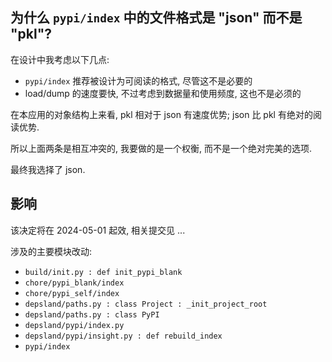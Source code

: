 ## 为什么 `pypi/index` 中的文件格式是 "json" 而不是 "pkl"?

在设计中我考虑以下几点:

- `pypi/index` 推荐被设计为可阅读的格式, 尽管这不是必要的
- load/dump 的速度要快, 不过考虑到数据量和使用频度, 这也不是必须的

在本应用的对象结构上来看, pkl 相对于 json 有速度优势; json 比 pkl 有绝对的阅读优势.

所以上面两条是相互冲突的, 我要做的是一个权衡, 而不是一个绝对完美的选项.

最终我选择了 json.

## 影响

该决定将在 2024-05-01 起效, 相关提交见 ...

涉及的主要模块改动:

- `build/init.py : def init_pypi_blank`
- `chore/pypi_blank/index`
- `chore/pypi_self/index`
- `depsland/paths.py : class Project : _init_project_root`
- `depsland/paths.py : class PyPI`
- `depsland/pypi/index.py`
- `depsland/pypi/insight.py : def rebuild_index`
- `pypi/index`
